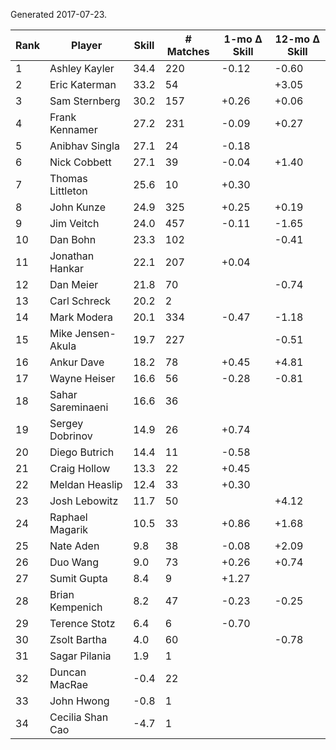 Generated 2017-07-23.

| Rank | Player            | Skill | # Matches | 1-mo Δ Skill | 12-mo Δ Skill |
|------|-------------------|-------|-----------|--------------|---------------|
|    1 | Ashley Kayler     |  34.4 |       220 |        -0.12 |         -0.60 |
|    2 | Eric Katerman     |  33.2 |        54 |              |         +3.05 |
|    3 | Sam Sternberg     |  30.2 |       157 |        +0.26 |         +0.06 |
|    4 | Frank Kennamer    |  27.2 |       231 |        -0.09 |         +0.27 |
|    5 | Anibhav Singla    |  27.1 |        24 |        -0.18 |               |
|    6 | Nick Cobbett      |  27.1 |        39 |        -0.04 |         +1.40 |
|    7 | Thomas Littleton  |  25.6 |        10 |        +0.30 |               |
|    8 | John Kunze        |  24.9 |       325 |        +0.25 |         +0.19 |
|    9 | Jim Veitch        |  24.0 |       457 |        -0.11 |         -1.65 |
|   10 | Dan Bohn          |  23.3 |       102 |              |         -0.41 |
|   11 | Jonathan Hankar   |  22.1 |       207 |        +0.04 |               |
|   12 | Dan Meier         |  21.8 |        70 |              |         -0.74 |
|   13 | Carl Schreck      |  20.2 |         2 |              |               |
|   14 | Mark Modera       |  20.1 |       334 |        -0.47 |         -1.18 |
|   15 | Mike Jensen-Akula |  19.7 |       227 |              |         -0.51 |
|   16 | Ankur Dave        |  18.2 |        78 |        +0.45 |         +4.81 |
|   17 | Wayne Heiser      |  16.6 |        56 |        -0.28 |         -0.81 |
|   18 | Sahar Sareminaeni |  16.6 |        36 |              |               |
|   19 | Sergey Dobrinov   |  14.9 |        26 |        +0.74 |               |
|   20 | Diego Butrich     |  14.4 |        11 |        -0.58 |               |
|   21 | Craig Hollow      |  13.3 |        22 |        +0.45 |               |
|   22 | Meldan Heaslip    |  12.4 |        33 |        +0.30 |               |
|   23 | Josh Lebowitz     |  11.7 |        50 |              |         +4.12 |
|   24 | Raphael Magarik   |  10.5 |        33 |        +0.86 |         +1.68 |
|   25 | Nate Aden         |   9.8 |        38 |        -0.08 |         +2.09 |
|   26 | Duo Wang          |   9.0 |        73 |        +0.26 |         +0.74 |
|   27 | Sumit Gupta       |   8.4 |         9 |        +1.27 |               |
|   28 | Brian Kempenich   |   8.2 |        47 |        -0.23 |         -0.25 |
|   29 | Terence Stotz     |   6.4 |         6 |        -0.70 |               |
|   30 | Zsolt Bartha      |   4.0 |        60 |              |         -0.78 |
|   31 | Sagar Pilania     |   1.9 |         1 |              |               |
|   32 | Duncan MacRae     |  -0.4 |        22 |              |               |
|   33 | John Hwong        |  -0.8 |         1 |              |               |
|   34 | Cecilia Shan Cao  |  -4.7 |         1 |              |               |